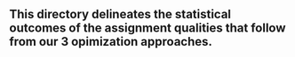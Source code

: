 ## This directory delineates the statistical outcomes of the assignment qualities that follow from our 3 opimization approaches.

